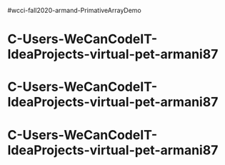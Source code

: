 #wcci-fall2020-armand-PrimativeArrayDemo
# C-Users-WeCanCodeIT-IdeaProjects-virtual-pet-armani87
# C-Users-WeCanCodeIT-IdeaProjects-virtual-pet-armani87
# C-Users-WeCanCodeIT-IdeaProjects-virtual-pet-armani87
